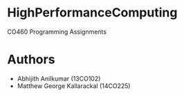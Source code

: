 # HighPerformanceComputing
CO460 Programming Assignments

# Authors
* Abhijith Anilkumar (13CO102)
* Matthew George Kallarackal (14CO225)
